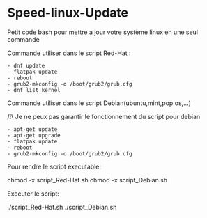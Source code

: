 # Speed-linux-Update
Petit code bash pour mettre a jour votre système linux en une seul commande

  Commande utiliser dans le script Red-Hat :
    
    
    
    
    
    - dnf update
    - flatpak update
    - reboot
    - grub2-mkconfig -o /boot/grub2/grub.cfg
    - dnf list kernel
  

  Commande utiliser dans le script Debian(ubuntu,mint,pop os,...)
  
  
  /!\ Je ne peux pas garantir le fonctionnement du script pour debian





    - apt-get update
    - apt-get upgrade
    - flatpak update
    - reboot
    - grub2-mkconfig -o /boot/grub2/grub.cfg



Pour rendre le script executable:





  chmod -x script_Red-Hat.sh 
  chmod -x script_Debian.sh


Executer le script:





  ./script_Red-Hat.sh 
  ./script_Debian.sh  
